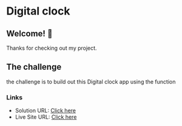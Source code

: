 # Digital clock

## Welcome! 👋

Thanks for checking out my project.

## The challenge

the challenge is to build out this Digital clock app using the function

### Links

- Solution URL: [Click here](https://github.com/Vinoth30457/digital-clock.git)
- Live Site URL: [Click here](https://majestic-pithivier-08bc12.netlify.app)
